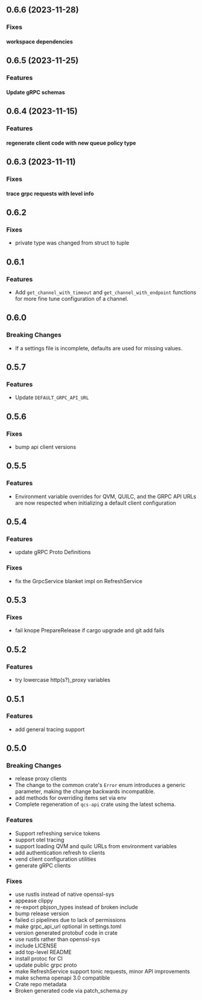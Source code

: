 ## 0.6.6 (2023-11-28)

### Fixes

#### workspace dependencies

## 0.6.5 (2023-11-25)

### Features

#### Update gRPC schemas

## 0.6.4 (2023-11-15)

### Features

#### regenerate client code with new queue policy type

## 0.6.3 (2023-11-11)

### Fixes

#### trace grpc requests with level info

## 0.6.2

### Fixes

- private type was changed from struct to tuple

## 0.6.1

### Features

- Add `get_channel_with_timeout` and `get_channel_with_endpoint` functions for more fine tune configuration of a channel.

## 0.6.0

### Breaking Changes

- If a settings file is incomplete, defaults are used for missing values.

## 0.5.7

### Features

- Update `DEFAULT_GRPC_API_URL`

## 0.5.6

### Fixes

- bump api client versions

## 0.5.5

### Features

- Environment variable overrides for QVM, QUILC, and the GRPC API URLs are now respected when initializing a default client configuration

## 0.5.4

### Features

- update gRPC Proto Definitions

### Fixes

- fix the GrpcService blanket impl on RefreshService<T>

## 0.5.3

### Fixes

- fail knope PrepareRelease if cargo upgrade and git add fails

## 0.5.2

### Features

- try lowercase http(s?)_proxy variables

## 0.5.1

### Features

- add general tracing support

## 0.5.0

### Breaking Changes

- release proxy clients
- The change to the common crate's `Error` enum introduces a generic parameter, making the change backwards incompatible.
- add methods for overriding items set via env
- Complete regeneration of `qcs-api` crate using the latest schema.

### Features

- Support refreshing service tokens
- support otel tracing
- support loading QVM and quilc URLs from environment variables
- add authentication refresh to clients
- vend client configuration utilities
- generate gRPC clients

### Fixes

- use rustls instead of native openssl-sys
- appease clippy
- re-export pbjson_types instead of broken include
- bump release version
- failed ci pipelines due to lack of permissions
- make grpc_api_url optional in settings.toml
- version generated protobuf code in crate
- use rustls rather than openssl-sys
- include LICENSE
- add top-level README
- install protoc for CI
- update public grpc proto
- make RefreshService support tonic requests, minor API improvements
- make schema openapi 3.0 compatible
- Crate repo metadata
- Broken generated code via patch_schema.py
